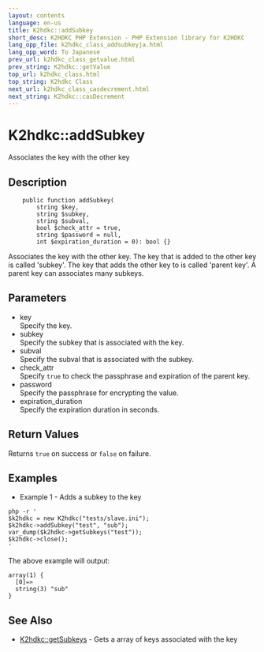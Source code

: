 ```yaml
---
layout: contents
language: en-us
title: K2hdkc::addSubkey
short_desc: K2HDKC PHP Extension - PHP Extension library for K2HDKC
lang_opp_file: k2hdkc_class_addsubkeyja.html
lang_opp_word: To Japanese
prev_url: k2hdkc_class_getvalue.html
prev_string: K2hdkc::getValue
top_url: k2hdkc_class.html
top_string: K2hdkc Class
next_url: k2hdkc_class_casdecrement.html
next_string: K2hdkc::casDecrement
---
```


# K2hdkc::addSubkey
Associates the key with the other key

## Description

```
    public function addSubkey(
        string $key,
        string $subkey,
        string $subval,
        bool $check_attr = true,
        string $password = null,
        int $expiration_duration = 0): bool {}
```

Associates the key with the other key. The key that is added to the other key is called 'subkey'. The key that adds the other key to is called 'parent key'. A parent key can associates many subkeys.

## Parameters
- key  
Specify the key.
- subkey  
Specify the subkey that is associated with the key.
- subval  
Specify the subval that is associated with the subkey.
- check_attr  
Specify `true` to check the passphrase and expiration of the parent key.
- password  
Specify the passphrase for encrypting the value.
- expiration_duration  
Specify the expiration duration in seconds.

## Return Values
Returns `true` on success or `false` on failure. 

## Examples
- Example 1 - Adds a subkey to the key

```
php -r '
$k2hdkc = new K2hdkc("tests/slave.ini");
$k2hdkc->addSubkey("test", "sub");
var_dump($k2hdkc->getSubkeys("test"));
$k2hdkc->close();
'
```

The above example will output:

```
array(1) {
  [0]=>
  string(3) "sub"
}
```


## See Also
- [K2hdkc::getSubkeys](k2hdkc_class_getsubkeys.html) - Gets a array of keys associated with the key
